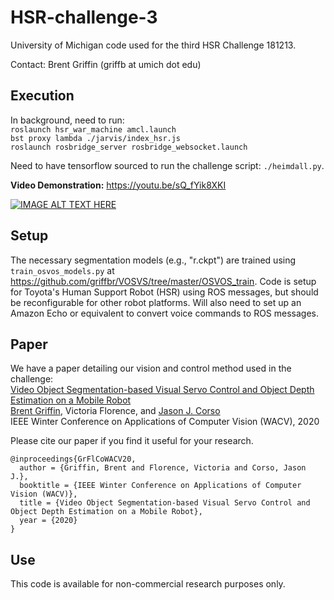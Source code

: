 # HSR-challenge-3
University of Michigan code used for the third HSR Challenge 181213.

Contact: Brent Griffin (griffb at umich dot edu)

## Execution
In background, need to run: <br />
``roslaunch hsr_war_machine amcl.launch``<br />
``bst proxy lambda ./jarvis/index_hsr.js``<br />
``roslaunch rosbridge_server rosbridge_websocket.launch``

Need to have tensorflow sourced to run the challenge script: ``./heimdall.py``.

__Video Demonstration:__ https://youtu.be/sQ_fYik8XKI

[![IMAGE ALT TEXT HERE](https://img.youtube.com/vi/sQ_fYik8XKI/0.jpg)](https://www.youtube.com/watch?v=sQ_fYik8XKI)

## Setup
The necessary segmentation models (e.g., "r.ckpt") are trained using ``train_osvos_models.py`` at https://github.com/griffbr/VOSVS/tree/master/OSVOS_train. Code is setup for Toyota's Human Support Robot (HSR) using ROS messages, but should be reconfigurable for other robot platforms. Will also need to set up an Amazon Echo or equivalent to convert voice commands to ROS messages.

## Paper
We have a paper detailing our vision and control method used in the challenge:<br /> 
[Video Object Segmentation-based Visual Servo Control and Object Depth Estimation on a Mobile Robot](https://arxiv.org/abs/1903.08336 "arXiv Paper")<br />
[Brent Griffin](https://www.griffb.com), Victoria Florence, and [Jason J. Corso](http://web.eecs.umich.edu/~jjcorso/)<br />
IEEE Winter Conference on Applications of Computer Vision (WACV), 2020

Please cite our paper if you find it useful for your research.
```
@inproceedings{GrFlCoWACV20,
  author = {Griffin, Brent and Florence, Victoria and Corso, Jason J.},
  booktitle = {IEEE Winter Conference on Applications of Computer Vision (WACV)},
  title = {Video Object Segmentation-based Visual Servo Control and Object Depth Estimation on a Mobile Robot},
  year = {2020}
}
```

## Use
This code is available for non-commercial research purposes only.

